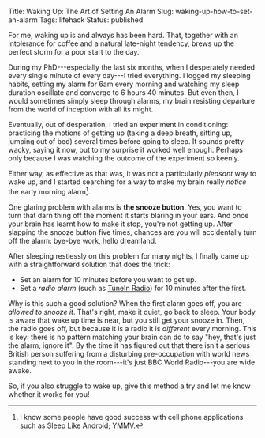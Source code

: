 Title: Waking Up: The Art of Setting An Alarm
Slug: waking-up-how-to-set-an-alarm
Tags: lifehack
Status: published

For me, waking up is and always has been hard.  That, together with an
intolerance for coffee and a natural late-night tendency, brews up the
perfect storm for a poor start to the day.

During my PhD---especially the last six months, when I desperately
needed every single minute of every day---I tried everything.  I logged
my sleeping habits, setting my alarm for 6am every morning and
watching my sleep duration oscillate and converge to 6 hours 40
minutes.  But even then, I would sometimes simply sleep through
alarms, my brain resisting departure from the world of inception with
all its might.

Eventually, out of desperation, I tried an experiment in conditioning:
practicing the motions of getting up (taking a deep breath, sitting
up, jumping out of bed) several times before going to sleep.  It
sounds pretty wacky, saying it now, but to my surprise it worked well
enough.  Perhaps only because I was watching the outcome of the
experiment so keenly.

Either way, as effective as that was, it was not a particularly
*pleasant* way to wake up, and I started searching for a way to make my
brain really *notice* the early morning alarm[^sleep_tracker].

One glaring problem with alarms is **the snooze button**.  Yes, you
want to turn that darn thing off the moment it starts blaring in your
ears.  And once your brain has learnt how to make it stop, you're not
getting up.  After slapping the snooze button five times, chances are
you will accidentally turn off the alarm: bye-bye work, hello
dreamland.

After sleeping restlessly on this problem for many nights, I finally
came up with a straightforward solution that does the trick:

- Set an alarm for 10 minutes before you want to get up.
- Set a *radio alarm* (such as
  [TuneIn Radio](https://play.google.com/store/apps/details?id=tunein.player&hl=en))
  for 10 minutes after the first.

Why is this such a good solution?  When the first alarm goes off, you
are *allowed to snooze it*.  That's right, make it quiet, go back to
sleep.  Your body is aware that wake up time is near, but you still
get your snooze in.  Then, the radio goes off, but because it is a
radio it is *different* every morning.  This is key: there is no
pattern matching your brain can do to say "hey, that's just the alarm,
ignore it".  By the time it has figured out that there isn't a serious
British person suffering from a disturbing pre-occupation with world
news standing next to you in the room---it's just BBC World
Radio---you are wide awake.

So, if you also struggle to wake up, give this method a try and let me
know whether it works for you!

[^sleep_tracker]: I know some people have good success with cell phone
applications such as Sleep Like Android; YMMV.
